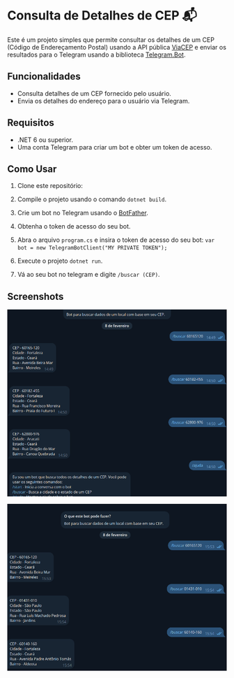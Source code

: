 # Consulta de Detalhes de CEP 📬

Este é um projeto simples que permite consultar os detalhes de um CEP (Código de Endereçamento Postal) usando a API pública [ViaCEP](https://viacep.com.br/) e enviar os resultados para o Telegram usando a biblioteca [Telegram.Bot](https://github.com/TelegramBots/Telegram.Bot).

## Funcionalidades

- Consulta detalhes de um CEP fornecido pelo usuário.
- Envia os detalhes do endereço para o usuário via Telegram.

## Requisitos

- .NET 6 ou superior.
- Uma conta Telegram para criar um bot e obter um token de acesso.

## Como Usar

1. Clone este repositório:

2. Compile o projeto usando o comando `dotnet build`.

3. Crie um bot no Telegram usando o [BotFather](https://core.telegram.org/bots#6-botfather).

4. Obtenha o token de acesso do seu bot.
    
6. Abra o arquivo `program.cs` e insira o token de acesso do seu bot: ` var bot = new TelegramBotClient("MY PRIVATE TOKEN"); `

7. Execute o projeto `dotnet run`.

8. Vá ao seu bot no telegram e digite `/buscar (CEP)`.

## Screenshots
![Photo1](Telegram/Assets/exemploUso.png)

![Photo2](Telegram/Assets/exemplo.png)
